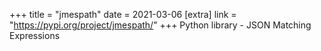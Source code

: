 +++
title = "jmespath"
date = 2021-03-06
[extra]
link = "https://pypi.org/project/jmespath/"
+++
Python library - JSON Matching Expressions

